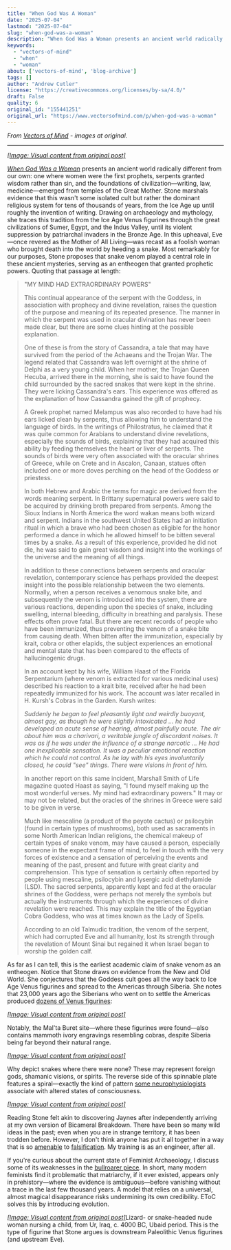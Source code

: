 ```yaml
---
title: "When God Was A Woman"
date: "2025-07-04"
lastmod: "2025-07-04"
slug: "when-god-was-a-woman"
description: "When God Was a Woman presents an ancient world radically different from our own: one where women were the first prophets, serpents granted wisdom rather than sin, and the foundations of civilization\u2014w..."
keywords:
  - "vectors-of-mind"
  - "when"
  - "woman"
about: ['vectors-of-mind', 'blog-archive']
tags: []
author: "Andrew Cutler"
license: "https://creativecommons.org/licenses/by-sa/4.0/"
draft: False
quality: 6
original_id: "155441251"
original_url: "https://www.vectorsofmind.com/p/when-god-was-a-woman"
---
```

*From [Vectors of Mind](https://www.vectorsofmind.com/p/when-god-was-a-woman) - images at original.*

---

[*[Image: Visual content from original post]*](https://substackcdn.com/image/fetch/$s_!2YDI!,f_auto,q_auto:good,fl_progressive:steep/https%3A%2F%2Fsubstack-post-media.s3.amazonaws.com%2Fpublic%2Fimages%2Fcb2b472d-6bc0-465c-8218-ba68300b9621_669x1000.jpeg)

_[When God Was a Woman](https://en.wikipedia.org/wiki/When_God_Was_a_Woman)_ presents an ancient world radically different from our own: one where women were the first prophets, serpents granted wisdom rather than sin, and the foundations of civilization—writing, law, medicine—emerged from temples of the Great Mother. Stone marshals evidence that this wasn't some isolated cult but rather the dominant religious system for tens of thousands of years, from the Ice Age up until roughly the invention of writing. Drawing on archaeology and mythology, she traces this tradition from the Ice Age Venus figurines through the great civilizations of Sumer, Egypt, and the Indus Valley, until its violent suppression by patriarchal invaders in the Bronze Age. In this upheaval, Eve—once revered as the Mother of All Living—was recast as a foolish woman who brought death into the world by heeding a snake. Most remarkably for our purposes, Stone proposes that snake venom played a central role in these ancient mysteries, serving as an entheogen that granted prophetic powers. Quoting that passage at length:

> "MY MIND HAD EXTRAORDINARY POWERS"
> 
> This continual appearance of the serpent with the Goddess, in association with prophecy and divine revelation, raises the question of the purpose and meaning of its repeated presence. The manner in which the serpent was used in oracular divination has never been made clear, but there are some clues hinting at the possible explanation.
> 
> One of these is from the story of Cassandra, a tale that may have survived from the period of the Achaeans and the Trojan War. The legend related that Cassandra was left overnight at the shrine of Delphi as a very young child. When her mother, the Trojan Queen Hecuba, arrived there in the morning, she is said to have found the child surrounded by the sacred snakes that were kept in the shrine. They were licking Cassandra's ears. This experience was offered as the explanation of how Cassandra gained the gift of prophecy.
> 
> A Greek prophet named Melampus was also recorded to have had his ears licked clean by serpents, thus allowing him to understand the language of birds. In the writings of Philostratus, he claimed that it was quite common for Arabians to understand divine revelations, especially the sounds of birds, explaining that they had acquired this ability by feeding themselves the heart or liver of serpents. The sounds of birds were very often associated with the oracular shrines of Greece, while on Crete and in Ascalon, Canaan, statues often included one or more doves perching on the head of the Goddess or priestess.
> 
> In both Hebrew and Arabic the terms for magic are derived from the words meaning serpent. In Brittany supernatural powers were said to be acquired by drinking broth prepared from serpents. Among the Sioux Indians in North America the word wakan means both wizard and serpent. Indians in the southwest United States had an initiation ritual in which a brave who had been chosen as eligible for the honor performed a dance in which he allowed himself to be bitten several times by a snake. As a result of this experience, provided he did not die, he was said to gain great wisdom and insight into the workings of the universe and the meaning of all things.
> 
> In addition to these connections between serpents and oracular revelation, contemporary science has perhaps provided the deepest insight into the possible relationship between the two elements. Normally, when a person receives a venomous snake bite, and subsequently the venom is introduced into the system, there are various reactions, depending upon the species of snake, including swelling, internal bleeding, difficulty in breathing and paralysis. These effects often prove fatal. But there are recent records of people who have been immunized, thus preventing the venom of a snake bite from causing death. When bitten after the immunization, especially by krait, cobra or other elapids, the subject experiences an emotional and mental state that has been compared to the effects of hallucinogenic drugs.
> 
> In an account kept by his wife, William Haast of the Florida Serpentarium (where venom is extracted for various medicinal uses) described his reaction to a krait bite, received after he had been repeatedly immunized for his work. The account was later recalled in H. Kursh's Cobras in the Garden. Kursh writes:
> 
> _Suddenly he began to feel pleasantly light and weirdly buoyant, almost gay, as though he were slightly intoxicated … he had developed an acute sense of hearing, almost painfully acute. The air about him was a charivari, a veritable jungle of discordant noises. It was as if he was under the influence of a strange narcotic … He had one inexplicable sensation. It was a peculiar emotional reaction which he could not control. As he lay with his eyes involuntarily closed, he could "see" things. There were visions in front of him._
> 
> In another report on this same incident, Marshall Smith of Life magazine quoted Haast as saying, "I found myself making up the most wonderful verses. My mind had extraordinary powers." It may or may not be related, but the oracles of the shrines in Greece were said to be given in verse.
> 
> Much like mescaline (a product of the peyote cactus) or psilocybin (found in certain types of mushrooms), both used as sacraments in some North American Indian religions, the chemical makeup of certain types of snake venom, may have caused a person, especially someone in the expectant frame of mind, to feel in touch with the very forces of existence and a sensation of perceiving the events and meaning of the past, present and future with great clarity and comprehension. This type of sensation is certainly often reported by people using mescaline, psilocybin and lysergic acid diethylamide (LSD). The sacred serpents, apparently kept and fed at the oracular shrines of the Goddess, were perhaps not merely the symbols but actually the instruments through which the experiences of divine revelation were reached. This may explain the title of the Egyptian Cobra Goddess, who was at times known as the Lady of Spells.
> 
> According to an old Talmudic tradition, the venom of the serpent, which had corrupted Eve and all humanity, lost its strength through the revelation of Mount Sinai but regained it when Israel began to worship the golden calf.

As far as I can tell, this is the earliest academic claim of snake venom as an entheogen. Notice that Stone draws on evidence from the New and Old World. She conjectures that the Goddess cult goes all the way back to Ice Age Venus figurines and spread to the Americas through Siberia. She notes that 23,000 years ago the Siberians who went on to settle the Americas produced [dozens of Venus figurines](https://en.wikipedia.org/wiki/Venus_figurines_of_Mal%27ta):

[*[Image: Visual content from original post]*](https://substackcdn.com/image/fetch/$s_!dW_f!,f_auto,q_auto:good,fl_progressive:steep/https%3A%2F%2Fsubstack-post-media.s3.amazonaws.com%2Fpublic%2Fimages%2F13111a36-5125-45e8-ab8a-3a1d90df2655_1920x1210.png)

Notably, the Mal'ta Buret site—where these figurines were found—also contains mammoth ivory engravings resembling cobras, despite Siberia being far beyond their natural range.

[*[Image: Visual content from original post]*](https://substackcdn.com/image/fetch/$s_!3kOy!,f_auto,q_auto:good,fl_progressive:steep/https%3A%2F%2Fsubstack-post-media.s3.amazonaws.com%2Fpublic%2Fimages%2F6d1b3c0d-de6b-4b64-99c1-a58b344d42e9_763x512.jpeg)

Why depict snakes where there were none? These may represent foreign gods, shamanic visions, or spirits. The reverse side of this spinnable plate features a spiral—exactly the kind of pattern [some neurophysiologists](https://www.vectorsofmind.com/i/147415200/the-primordial-labyrinth) associate with altered states of consciousness.

[*[Image: Visual content from original post]*](https://substackcdn.com/image/fetch/$s_!RI-5!,f_auto,q_auto:good,fl_progressive:steep/https%3A%2F%2Fsubstack-post-media.s3.amazonaws.com%2Fpublic%2Fimages%2F1f098d2a-e85a-46e8-8e4e-8de5f781158f_800x600.jpeg)

Reading Stone felt akin to discovering Jaynes after independently arriving at my own version of Bicameral Breakdown. There have been so many wild ideas in the past; even when you are in strange territory, it has been trodden before. However, I don't think anyone has put it all together in a way that is so [amenable](https://www.vectorsofmind.com/p/y-chromosome-bottleneck) to [falsification](https://www.vectorsofmind.com/p/the-unreasonable-effectiveness-of). My training is as an engineer, after all.

If you're curious about the current state of Feminist Archaeology, I discuss some of its weaknesses in the [bullroarer piece](https://www.vectorsofmind.com/i/145682170/myths-of-matriarchy-reconsidered-deborah-b-gewertz). In short, many modern feminists find it problematic that matriarchy, if it ever existed, appears only in prehistory—where the evidence is ambiguous—before vanishing without a trace in the last few thousand years. A model that relies on a universal, almost magical disappearance risks undermining its own credibility. EToC solves this by introducing evolution.

[*[Image: Visual content from original post]*](https://substackcdn.com/image/fetch/$s_!kmIs!,f_auto,q_auto:good,fl_progressive:steep/https%3A%2F%2Fsubstack-post-media.s3.amazonaws.com%2Fpublic%2Fimages%2Fd7b91a14-ce37-445b-8749-ecdf5f7f04b4_442x700.jpeg)Lizard- or snake-headed nude woman nursing a child, from Ur, Iraq, c. 4000 BC, Ubaid period. This is the type of figurine that Stone argues is downstream Paleolithic Venus figurines (and upstream Eve).
